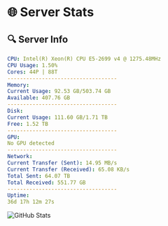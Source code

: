 # 🌐 Server Stats
## 🔍 Server Info
```yaml
CPU: Intel(R) Xeon(R) CPU E5-2699 v4 @ 1275.48MHz
CPU Usage: 1.50%
Cores: 44P | 88T
-----------------------------------
Memory:
Current Usage: 92.53 GB/503.74 GB
Available: 407.76 GB
-----------------------------------
Disk:
Current Usage: 111.60 GB/1.71 TB
Free: 1.52 TB
-----------------------------------
GPU:
No GPU detected
-----------------------------------
Network:
Current Transfer (Sent): 14.95 MB/s
Current Transfer (Received): 65.08 KB/s
Total Sent: 64.07 TB
Total Received: 551.77 GB
-----------------------------------
Uptime:
36d 17h 12m 27s
```
![GitHub Stats](https://img.shields.io/badge/Updated-2025-04-13_14:35:16-blue)